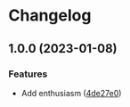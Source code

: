 # Changelog

## 1.0.0 (2023-01-08)


### Features

* Add enthusiasm ([4de27e0](https://github.com/theo-r/go-hello-world/commit/4de27e010baa294d5144f35e62acacb81b081353))
